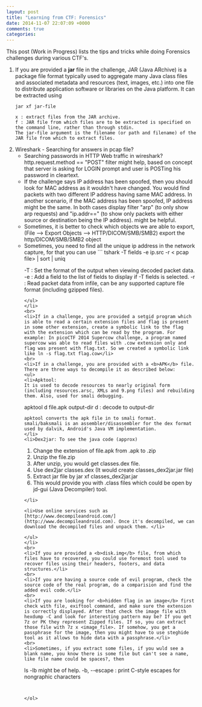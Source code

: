 ```yaml
---
layout: post
title: "Learning from CTF: Forensics"
date: 2014-11-07 22:07:09 +0000
comments: true
categories: 
---
```

This post (Work in Progress) lists the tips and tricks while doing Forensics challenges during various CTF's.
<!-- more -->
<ol>
<li>If you are provided a <strong>jar</strong> file in the challenge, JAR (Java ARchive) is a package file format typically used to aggregate many Java class files and associated metadata and resources (text, images, etc.) into one file to distribute application software or libraries on the Java platform. It can be extracted using 

```
jar xf jar-file

x : extract files from the JAR archive.
f : JAR file from which files are to be extracted is specified on the command line, rather than through stdin.
The jar-file argument is the filename (or path and filename) of the JAR file from which to extract files.
```
</li>

<li>Wireshark - Searching for answers in pcap file? 
<ul>
<li>Searching passwords in HTTP Web traffic in wireshark? http.request.method == "POST" filter might help, based on concept that server is asking for LOGIN prompt and user is POSTing his password in cleartext.</li>
<li>If the challenge says IP address has been spoofed, then you should look for MAC address as it wouldn't have changed. You would find packets with two different IP address having same MAC address. In another scenario, if the MAC address has been spoofed, IP address might be the same. In both cases display filter "arp" (to only show arp requests) and "ip.addr==<IP address>" (to show only packets with either source or destination being the IP address). might be helpful.</li>
<li>Sometimes, it is better to check which objects we are able to export, (File --> Export Objects --> HTTP/DICOM/SMB/SMB2) export the http/DICOM/SMB/SMB2 object </li>
<li>Sometimes, you need to find all the unique ip address in the network capture, for that you can use 
```
tshark -T fields -e ip.src -r < pcap file> | sort | uniq

-T             : Set the format of the output when viewing decoded packet data.
-e <field>     : Add a field to the list of fields to display if -T fields is selected.
-r <pcap file> : Read packet data from infile, can be any supported capture file format (including gzipped files). 
```</li>
</ul>
</li>
<br>
<li>If in a challenge, you are provided a setgid program which is able to read a certain extension files and flag is present in some other extension, create a symbolic link to the flag with the extension which can be read by the program. For example: In picoCTF 2014 Supercow challenge, a program named supercow was able to read files with .cow extension only and flag was present with flag.txt. So we created a symbolic link like ln -s flag.txt flag.cow</li>
<br>
<li>If in a challenge, you are provided with a <b>APK</b> file. There are three ways to decompile it as described below:
<ul>
<li>Apktool:
It is used to decode resources to nearly original form (including resources.arsc, XMLs and 9.png files) and rebuilding them. Also, used for smali debugging.
```
apktool d file.apk output-dir
d : decode to output-dir
```
apktool converts the apk file in to smali format. smali/baksmali is an assembler/disassembler for the dex format used by dalvik, Android's Java VM implementation.
</li>
<li>Dex2jar: To see the java code (approx)
```
1. Change the extension of file.apk from .apk to .zip
2. Unzip the file.zip 
3. After unzip, you would get classes.dex file.
4. Use dex2jar classes.dex (It would create classes_dex2jar.jar file)
5. Extract jar file by jar xf classes_dex2jar.jar
6. This would provide you with .class files which could be open by jd-gui (Java Decompiler) tool. 
```
</li>

<li>Use online services such as [http://www.decompileandroid.com/](http://www.decompileandroid.com). Once it's decompiled, we can download the decompiled files and unpack them. </li>

</ul>
</li>
<br>
<li>If you are provided a <b>disk.img</b> file, from which files have to recovered, you could use foremost tool used to recover files using their headers, footers, and data structures.</li>
<br>
<li>If you are having a source code of evil program, check the source code of the real program, do a comparision and find the added evil code.</li>
<br>
<li>If you are looking for <b>hidden flag in an image</b> first check with file, exiftool command, and make sure the extension is correctly displayed. After that check the image file with hexdump -C and look for interesting pattern may be? If you get 7z or PK they represent Zipped files. If so, you can extract those file with 7z x <image_file>. If somehow, you get a passphrase for the image, then you might have to use steghide tool as it allows to hide data with a passphrase.</li>
<br>
<li>Sometimes, if you extract some files, if you wuld see a blank name, you know there is some file but can't see a name, like file name could be spaces?, then 
```
ls -lb might be of help.
-b, --escape :   print C-style escapes for nongraphic characters

``` </li>


</ol>


